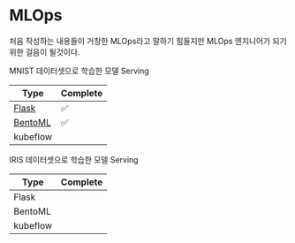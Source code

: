 # MLOps

처음 작성하는 내용들이 거창한 MLOps라고 말하기 힘들지만 MLOps 엔지니어가 되기위한 걸음이 될것이다.





MNIST 데이터셋으로 학습한 모델 Serving 

| Type                                         | Complete           |
| -------------------------------------------- | ------------------ |
| [Flask](./mnist_serving/flask/README.md)     | :white_check_mark: |
| [BentoML](./mnist_serving/bentoml/README.md) | :white_check_mark: |
| kubeflow                                     |                    |


IRIS 데이터셋으로 학습한 모델 Serving

| Type                                         | Complete           |
| -------------------------------------------- | ------------------ |
| Flask                                        |                    |
| BentoML                                      |                    |
| kubeflow                                     |                    |
